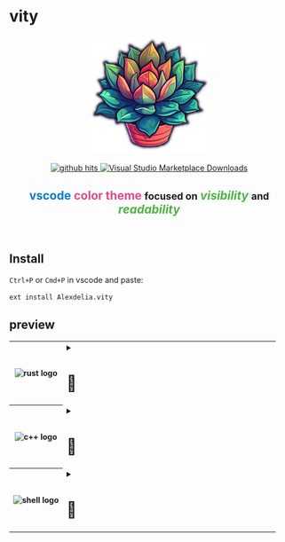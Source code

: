 # vity

<!-- logo -->
<p align="center">
	<img alt="vity logo" src="https://raw.githubusercontent.com/Alexdelia/vity/main/icon.png" width="42%">
</p>

<!-- badges -->
<p align="center">
	<a href="">
		<img alt="github hits" src="https://img.shields.io/endpoint?color=d5397b&logo=github&style=for-the-badge&url=https%3A%2F%2Fhits.dwyl.com%2FAlexdelia%2Fvity.json">
	</a>
	<a href="https://marketplace.visualstudio.com/items?itemName=Alexdelia.vity">
		<img alt="Visual Studio Marketplace Downloads" src="https://img.shields.io/visual-studio-marketplace/d/Alexdelia.vity?color=informational&logo=visualstudiocode&style=for-the-badge">
	</a>
</p>

<!-- additional info -->
<!--
<p align="center">
	<a href="https://marketplace.visualstudio.com/items?itemName=Alexdelia.vity">
		<img alt="Visual Studio Marketplace Version" src="https://img.shields.io/visual-studio-marketplace/v/Alexdelia.vity?color=blue&logo=visualstudiocode&style=for-the-badge">
	</a>
	<a href="https://marketplace.visualstudio.com/items?itemName=Alexdelia.vity">
		<img alt="Visual Studio Marketplace Installs" src="https://img.shields.io/visual-studio-marketplace/i/Alexdelia.vity?color=blue&logo=visualstudiocode&style=for-the-badge">
	</a>
	<a href="https://marketplace.visualstudio.com/items?itemName=Alexdelia.vity">
		<img alt="Visual Studio Marketplace Rating" src="https://img.shields.io/visual-studio-marketplace/r/Alexdelia.vity?color=blue&logo=visualstudiocode&style=for-the-badge">
	</a>
</p>
-->

<!-- description -->
<h2 align="center">
	<span style="color: #007ACC">vscode</span>
	<b style="color: #E34A87">color theme</b>
	<small>focused on</small>
	<i style="color: #4BB543">visibility</i>
	<small>and</small>
	<i style="color: #4BB543">readability</i>
</h2>

<br>

<!-- install -->
## Install
`Ctrl+P` or `Cmd+P` in vscode and paste:
```
ext install Alexdelia.vity
```

<!-- preview -->
## preview

<p align="center">
	<table>
		<!-- rust -->
		<tr>
			<th width="20%">
				<img alt="rust logo" src="https://upload.wikimedia.org/wikipedia/commons/thumb/d/d5/Rust_programming_language_black_logo.svg/2048px-Rust_programming_language_black_logo.svg.png" width="100%"/>
			</th>
			<td width="100%">
				<details><summary><h1>👀</h1></summary>
					<img alt="rust preview 0" src="https://raw.githubusercontent.com/Alexdelia/vity/main/preview/rs0.png" width="100%"/>
					<img alt="rust preview 1" src="https://raw.githubusercontent.com/Alexdelia/vity/main/preview/rs1.png" width="100%"/>
					<img alt="rust preview 2" src="https://raw.githubusercontent.com/Alexdelia/vity/main/preview/rs2.png" width="100%"/>
				</details>
			</td>
		</tr>
		<!-- c++ -->
		<tr>
			<th width="20%">
				<img alt="c++ logo" src="https://upload.wikimedia.org/wikipedia/commons/thumb/1/18/ISO_C%2B%2B_Logo.svg/1822px-ISO_C%2B%2B_Logo.svg.png" width="100%"/>
			</th>
			<td width="100%">
				<details><summary><h1>👀</h1></summary>
					<img alt="c++ preview" src="https://raw.githubusercontent.com/Alexdelia/vity/main/preview/cpp.png" width="100%"/>
				</details>
			</td>
		</tr>
		<!-- shell -->
		<tr>
			<th width="20%">
				<img alt="shell logo" src="https://upload.wikimedia.org/wikipedia/commons/thumb/4/4b/Bash_Logo_Colored.svg/2048px-Bash_Logo_Colored.svg.png" width="100%"/>
			</th>
			<td width="100%">
				<details><summary><h1>👀</h1></summary>
					<img alt="shell preview" src="https://raw.githubusercontent.com/Alexdelia/vity/main/preview/sh.png" width="100%"/>
				</details>
			</td>
		</tr>
	</table>
</p>